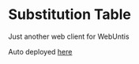 # Substitution Table

Just another web client for WebUntis

Auto deployed [here](https://antricks.dev/vertretungen/)